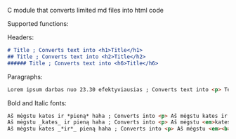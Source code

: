 C module that converts limited md files into html code

Supported functions:

Headers:
```md
# Title ; Converts text into <h1>Title</h1>
## Title ; Converts text into <h2>Title</h2>
###### Title ; Converts text into <h6>Title</h6>
```

Paragraphs:
```md
Lorem ipsum darbas nuo 23.30 efektyviausias ; Converts text into <p> Text </p>
```

Bold and Italic fonts:
```md
Aš mėgstu kates ir *pieną* haha ; Converts into <p> Aš mėgstu kates ir <b>pieną</b> haha </p>
Aš mėgstu _kates_ ir pieną haha ; Converts into <p> Aš mėgstu <em>kates</em> ir pieną haha </p>
Aš mėgstu kates _*ir*_ pieną haha ; Converts into <p> Aš mėgstu <em><b>ir</b></em> pieną haha </p>
```
